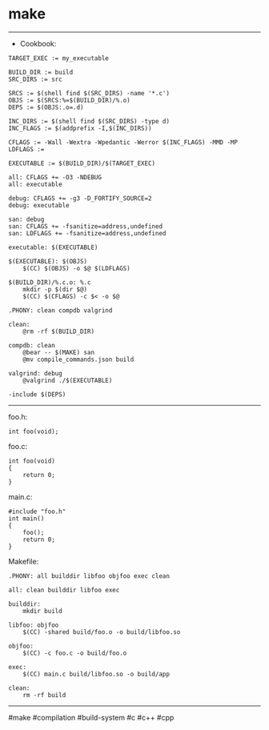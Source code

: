 # make

-------------------------------------------------------------------------------

- Cookbook:
```
TARGET_EXEC := my_executable

BUILD_DIR := build
SRC_DIRS := src

SRCS := $(shell find $(SRC_DIRS) -name '*.c')
OBJS := $(SRCS:%=$(BUILD_DIR)/%.o)
DEPS := $(OBJS:.o=.d)

INC_DIRS := $(shell find $(SRC_DIRS) -type d)
INC_FLAGS := $(addprefix -I,$(INC_DIRS))

CFLAGS := -Wall -Wextra -Wpedantic -Werror $(INC_FLAGS) -MMD -MP
LDFLAGS :=

EXECUTABLE := $(BUILD_DIR)/$(TARGET_EXEC)

all: CFLAGS += -O3 -NDEBUG
all: executable

debug: CFLAGS += -g3 -D_FORTIFY_SOURCE=2
debug: executable

san: debug
san: CFLAGS += -fsanitize=address,undefined
san: LDFLAGS += -fsanitize=address,undefined

executable: $(EXECUTABLE)

$(EXECUTABLE): $(OBJS)
	$(CC) $(OBJS) -o $@ $(LDFLAGS)

$(BUILD_DIR)/%.c.o: %.c
	mkdir -p $(dir $@)
	$(CC) $(CFLAGS) -c $< -o $@

.PHONY: clean compdb valgrind

clean:
	@rm -rf $(BUILD_DIR)

compdb: clean
	@bear -- $(MAKE) san
	@mv compile_commands.json build

valgrind: debug
	@valgrind ./$(EXECUTABLE)

-include $(DEPS)
```

-------------------------------------------------------------------------------

foo.h:
```
int foo(void);
```
foo.c:
```
int foo(void)
{
    return 0;
}
```
main.c:
```
#include "foo.h"
int main()
{
    foo();
    return 0;
}
```
Makefile:
```
.PHONY: all builddir libfoo objfoo exec clean

all: clean builddir libfoo exec

builddir:
	mkdir build

libfoo: objfoo
	$(CC) -shared build/foo.o -o build/libfoo.so

objfoo:
	$(CC) -c foo.c -o build/foo.o

exec:
	$(CC) main.c build/libfoo.so -o build/app

clean:
	rm -rf build
```

-------------------------------------------------------------------------------

#make #compilation #build-system #c #c++ #cpp

